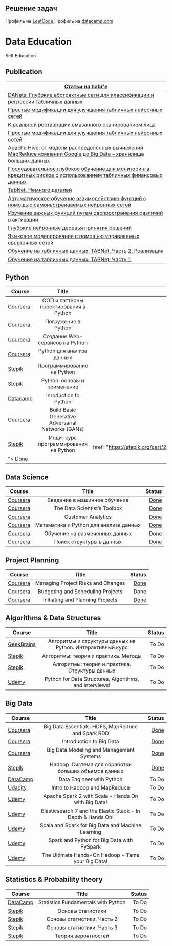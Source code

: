 ## Решение задач


Профиль на <a href="https://leetcode.com/aratenator/"> LeetCode </a>
Профиль на <a href="https://www.datacamp.com/profile/aratenator"> datacamp.com </a>


# Data Education
 Self Education

## Publication
| <a href="https://habr.com/ru/users/ayratgil/posts/"> Статьи на habr'e </a>|
|----|
|<a href="https://habr.com/ru/post/653683/"> DANets: Глубокие абстрактные сети для классификации и регрессии табличных данных </a>|
|<a href="https://habr.com/ru/post/653171/"> Простые модификации для улучшения табличных нейронных сетей </a>|
|<a href="https://habr.com/ru/post/647805/"> К реальной реставрации смазанного сканированием лица </a>|
|<a href="https://habr.com/ru/post/653171/"> Простые модификации для улучшения табличных нейронных сетей </a>|
|<a href="https://habr.com/ru/post/585460/"> Apache Hive: от модели распределённых вычислений MapReduce компании Google до Big Data – хранилища больших данных </a>|
|<a href="https://habr.com/ru/post/542302/"> Последовательное глубокое обучение для мониторинга кредитных рисков с использованием табличных финансовых данных </a>|
|<a href="https://habr.com/ru/post/540736/"> TabNet. Немного деталей </a>|
|<a href="https://habr.com/ru/post/539566/"> Автоматическое обучение взаимодействию функций с помощью самонастраиваемых нейронных сетей </a>|
|<a href="https://habr.com/ru/post/539282/"> Изучение важных функций путем распространения различий в активации </a>|
|<a href="https://habr.com/ru/post/538188/"> Глубокие нейронные деревья принятия решений </a>|
|<a href="https://habr.com/ru/post/537968/"> Языковое моделирование с помощью управляемых сверточных сетей </a>|
|<a href="https://habr.com/ru/post/534252/"> Обучение на табличных данных. TABNet. Часть 2. Реализация </a>|
|<a href="https://habr.com/ru/post/534186/"> Обучение на табличных данных. TABNet. Часть 1 </a>|




## Python
| Course                   | Title                    							                   | Status  |
| ------------------------ |:--------------------------------------------------:| -------:|
| <a href="https://www.coursera.org/learn/oop-patterns-python">Coursera</a>     | ООП и паттерны проектирования в Python  | <a href="https://coursera.org/share/f4bba1b4ed9129894434cdbe50b18023"> Done   </a>|
| <a href="https://www.coursera.org/learn/diving-in-python">Coursera</a>        | Погружение в Python                 			 |  <a href="https://coursera.org/share/76bb5075cd0713139fecfb8ce84b4ff5"> Done </a>   |
| <a href="https://www.coursera.org/learn/diving-in-python">Coursera</a>        | Создание Web-сервисов на Python     			 |  <a href="https://coursera.org/share/f51fee3a4dbb0fe0a729a1739b693e3c">Done </a>  |
| <a href="https://www.coursera.org/learn/python-for-data-science">Coursera</a>     | Python для анализа данных  | <a href="https://coursera.org/share/309c2a06a4f7898afd4b8927434a9c5f"> Done </a>
|<a href="https://stepik.org/course/67/syllabus">Stepik</a>  | Программирование на Python |<a href="https://stepik.org/cert/890330">Done</a>|
|<a href="https://stepik.org/course/512/syllabus">Stepik</a>  | Python: основы и применение |<a href="https://stepik.org/cert/930296">Done</a>|
|<a href="https://app.datacamp.com/learn/courses/intro-to-python-for-data-science">Datacamp</a> | Inroduction to Python | <a href="https://www.datacamp.com/statement-of-accomplishment/course/f8f270b19117a623d11326d0e940c84fa2c736c3">Done</a>|
| <a href="https://www.coursera.org/learn/build-basic-generative-adversarial-networks-gans/home/welcome">Coursera</a>     | Build Basic Generative Adversarial Networks (GANs)  | <a href="https://coursera.org/share/96875be3055e38e04552a7d33bf68861"> Done </a>|
| <a href="https://stepik.org/course/63085/syllabus">Stepik</a>     | Инди-курс программирования на Python  | <a href="https://stepik.org/cert/2173737
"> Done </a>|

## Data Science
| Course                   | Title                    							                        | Status  |
| ------------------------ |:-------------------------------------------------------:| -------:|
| <a href="https://www.coursera.org/learn/vvedenie-mashinnoe-obuchenie">Coursera</a> | Введение в машинное обучение  |  <a href="https://coursera.org/share/54f89a38f4f9a11f9c4ba281e324a7f6">Done </a>  |
| <a href="https://www.coursera.org/learn/data-scientists-tools">Coursera</a>        | The Data Scientist’s Toolbox  |  <a href="https://coursera.org/share/06439500140806cf87f0a811db140092">Done  </a> |
| <a href="https://www.coursera.org/learn/wharton-customer-analytics">Coursera</a>   | Customer Analytics            |  <a href="https://coursera.org/share/760011532f87299f616cb6cf8d7340aa">Done   </a>|
| <a href="https://www.coursera.org/learn/mathematics-and-python">Coursera</a>   | Математика и Python для анализа данных            |  <a href="https://coursera.org/share/0f9022017f40ba780c192dff8e688bca">Done   </a>|
| <a href="https://www.coursera.org/learn/supervised-learning">Coursera</a>   |  Обучение на размеченных данных          |  <a href="https://coursera.org/share/20651ed1dfc9ee0e5daf16342716b7da">Done   </a>|
| <a href="https://www.coursera.org/learn/unsupervised-learning#about">Coursera</a>   |  Поиск структуры в данных         |  <a href="https://coursera.org/share/af5ae4bc1dc11529f4b11813fd56ac12">Done   </a>|



## Project Planning
| Course                   | Title                    							                   | Status  |
| ------------------------ |:--------------------------------------------------:| -------:|
| <a href="https://www.coursera.org/learn/project-risk-management">Coursera</a> | Managing Project Risks and Changes   |  <a href="https://coursera.org/share/c2160d1afce63d6f5dea9bff008347f8"> Done </a>   |
| <a href="https://www.coursera.org/learn/schedule-projects">Coursera</a>       | Budgeting and Scheduling Projects    |  <a href="https://coursera.org/share/f198cc16be82df90e7044ef8483fc95a"> Done </a>   |
| <a href="https://www.coursera.org/learn/project-planning">Coursera</a>        | Initiating and Planning Projects     |  <a href ="https://coursera.org/share/20525142f1cd7ff236338a184c067cda"> Done </a>  |


## Algorithms & Data Structures
|Course	                   |Title	                             |Status   |
| ------------------------ |:---------------------------------:| -------:|
|<a href="https://geekbrains.ru/courses/513"> GeekBrains</a> 	 | Алгоритмы и структуры данных на Python. Интерактивный курс	        |To Do|
|<a href="https://stepik.org/course/217"> Stepik</a> 	         | Алгоритмы: теория и практика. Методы	                              |To Do|
|<a href="https://stepik.org/course/1547"> Stepik</a> 	        | Алгоритмы: теория и практика. Структуры данных	                    |To Do|
|<a href="https://www.udemy.com/python-for-data-structures-algorithms-and-interviews"> Udemy</a> 	| Python for Data Structures, Algorithms, and Interviews!	|To Do|





## Big Data

|Course	                   |Title	                             |Status   |
| ------------------------ |:---------------------------------:| -------:|
|<a href="https://www.coursera.org/learn/big-data-essentials/home/welcome">Coursera</a>| Big Data Essentials: HDFS, MapReduce and Spark RDD| <a href="https://coursera.org/share/82ed5d2185a3ccf4b4fc471595676d2f"> Done </a>|
|<a href="https://www.coursera.org/learn/big-data-introduction/home/welcome">Coursera</a>|Introduction to Big Data|<a href="https://coursera.org/share/432541b0e618f66e04b2912784216641">Done</a>|
|<a href="https://www.coursera.org/learn/big-data-management/home/welcome">Coursera</a>|Big Data Modeling and Management Systems|<a href="https://coursera.org/share/721363fbe173e83c5ed47500a70bbfda">Done</a>|
|<a href="https://stepik.org/course/150/"> Stepik</a> 	 |	Hadoop. Система для обработки больших объемов данных	        |<a href="https://stepik.org/cert/921048"> Done </a>|
|<a href="https://www.datacamp.com/tracks/data-engineer-with-python"> DataCamp</a> 	 |	Data Engineer with Python	        |To Do|
|<a href="https://www.udacity.com/course/intro-to-hadoop-and-mapreduce"> Udacity</a> 	 |	Intro to Hadoop and MapReduce	        |To Do|
|<a href="https://www.udemy.com/apache-spark-with-scala-hands-on-with-big-data"> Udemy</a> 	 |	Apache Spark 2 with Scala - Hands On with Big Data!	        |To Do|
|<a href="https://www.udemy.com/cart/success/294215128/"> Udemy</a> 	 |	Elasticsearch 7 and the Elastic Stack - In Depth & Hands On!	        |To Do|
|<a href="https://www.udemy.com/scala-and-spark-for-big-data-and-machine-learning"> Udemy</a> 	 |	Scala and Spark for Big Data and Machine Learning	        |To Do|
|<a href="https://www.udemy.com/spark-and-python-for-big-data-with-pyspark"> Udemy</a> 	 |	Spark and Python for Big Data with PySpark	        |To Do|
|<a href="https://www.udemy.com/the-ultimate-hands-on-hadoop-tame-your-big-data"> Udemy</a> 	 |	The Ultimate Hands-On Hadoop - Tame your Big Data!	        |To Do|




## Statistics & Probability theory

|Course	                   |Title	                             |Status   |
| ------------------------ |:---------------------------------:| -------:|
|<a href="https://www.datacamp.com/tracks/statistics-fundamentals-with-python"> DataCamp</a> 	 |	Statistics Fundamentals with Python	|To Do|
|<a href="https://stepik.org/course/76/"> Stepik</a> 	   |	Основы статистики	|To Do|
|<a href="https://stepik.org/course/524/"> Stepik</a> 	  |	Основы статистики. Часть 2	|To Do|
|<a href="https://stepik.org/course/2152/"> Stepik</a> 	 |	Основы статистики. Часть 3	|To Do|
|<a href="https://stepik.org/course/3089/"> Stepik</a> 	 |	Теория вероятностей|To Do|


